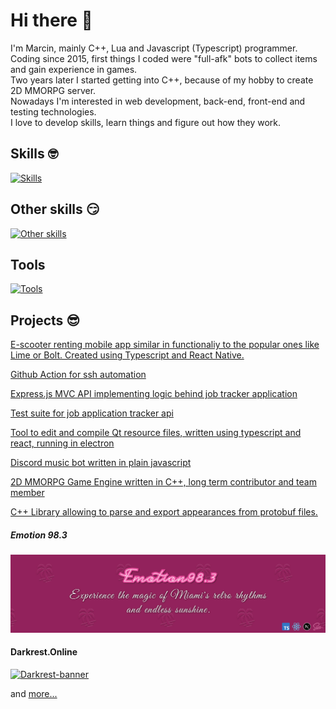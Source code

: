 # Hi there 👋

I'm Marcin, mainly C++, Lua and Javascript (Typescript) programmer.</br>
Coding since 2015, first things I coded were "full-afk" bots to collect items and gain experience in games.</br>
Two years later I started getting into C++, because of my hobby to create 2D MMORPG server.</br>
Nowadays I'm interested in web development, back-end, front-end and testing technologies.</br>
I love to develop skills, learn things and figure out how they work.

## Skills 🤓
[![Skills](https://skills.thijs.gg/icons?i=js,ts,nodejs,nextjs,prisma,react,express,nestjs,bots,electron,html,jest,babel&theme=light&perline=5)](https://github.com/nekiro)
## Other skills :smirk:
[![Other skills](https://skills.thijs.gg/icons?i=mysql,cpp,lua,bash,cmake,git,githubactions&theme=light&perline=5)](https://github.com/nekiro)
## Tools
[![Tools](https://skills.thijs.gg/icons?i=vscode,visualstudio,githubactions,linux,docker,postman,rabbitmq,gitlab,github,prometheus,grafana&theme=light&perline=5)](https://github.com/nekiro)

## Projects :sunglasses: 
[E-scooter renting mobile app similar in functionaliy to the popular ones like Lime or Bolt. Created using Typescript and React Native.](https://github.com/nekiro/scooty)

[Github Action for ssh automation](https://github.com/nekiro/ssh-job)

[Express.js MVC API implementing logic behind job tracker application](https://github.com/nekiro/job-application-tracker-api)

[Test suite for job application tracker api](https://github.com/nekiro/job-application-tracker-tests)

[Tool to edit and compile Qt resource files, written using typescript and react, running in electron](https://github.com/nekiro/Nekiro-Rcc-Editor)

[Discord music bot written in plain javascript](https://github.com/nekiro/Foxy.dj)

[2D MMORPG Game Engine written in C++, long term contributor and team member](https://github.com/otland/forgottenserver)

[C++ Library allowing to parse and export appearances from protobuf files.](https://github.com/nekiro/ProtobufLib)

##### Emotion 98.3

[![Emotion-banner](https://github.com/energywraith/energywraith/blob/main/assets/emotion.jpg?raw=true)](https://emotion.miami/)

#### Darkrest.Online
[![Darkrest-banner](https://darkrest.online/_next/image?url=%2Flogo.png&w=256&q=75)](https://darkrest.online/)

and [more...](https://github.com/nekiro?tab=repositories)
